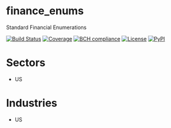 # finance_enums
Standard Financial Enumerations

[![Build Status](https://travis-ci.org/timkpaine/finance_enums.svg?branch=master)](https://travis-ci.org/timkpaine/finance_enums)
[![Coverage](https://codecov.io/gh/timkpaine/finance_enums/branch/master/graph/badge.svg)](https://codecov.io/gh/timkpaine/finance_enums)
[![BCH compliance](https://bettercodehub.com/edge/badge/timkpaine/finance_enums?branch=master)](https://bettercodehub.com/)
[![License](https://img.shields.io/github/license/timkpaine/finance_enums.svg)](https://pypi.python.org/pypi/finance_enums/)
[![PyPI](https://img.shields.io/pypi/v/finance_enums.svg)](https://pypi.python.org/pypi/finance_enums/)

# Sectors
- US

# Industries
- US
